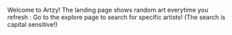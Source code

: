Welcome to Artzy!
The landing page shows random art everytime you refresh :
Go to the explore page to search for specific artists! (The search is capital sensitive!)
